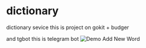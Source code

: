 # dictionary
dictionary sevice
this is project on gokit + budger

and tgbot this is telegram bot
![Demo Add New Word](../assets/1_tgbot_screenshot.png?raw=true)

